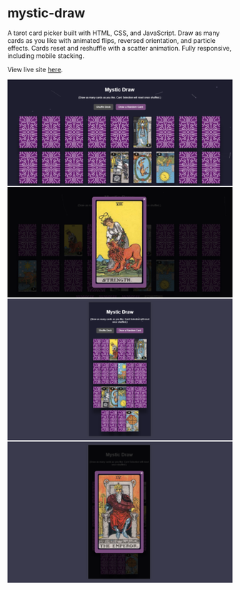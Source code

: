 # mystic-draw

A tarot card picker built with HTML, CSS, and JavaScript. Draw as many cards as you like with animated flips, reversed orientation, and particle effects. Cards reset and reshuffle with a scatter animation. Fully responsive, including mobile stacking.

View live site [here](https://dianapadre.github.io/mystic-draw/).

![Webview](Screenshot1.png)
![Webview card drawn](Screenshot2.png)
![Mobile view](Screenshot3.png)
![Mobile view card drawn](Screenshot4.png)
